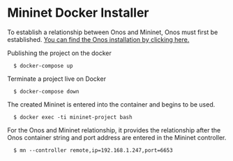 # Mininet Docker Installer

To establish a relationship between Onos and Mininet, Onos must first be established. [You can find the Onos installation by clicking here.](https://github.com/ismetkizgin/onos-docker-installer)

Publishing the project on the docker
```
  $ docker-compose up
```

Terminate a project live on Docker
```
  $ docker-compose down
```

The created Mininet is entered into the container and begins to be used.
```
  $ docker exec -ti mininet-project bash
```

For the Onos and Mininet relationship, it provides the relationship after the Onos container string and port address are entered in the Mininet controller.
```
  $ mn --controller remote,ip=192.168.1.247,port=6653
```
